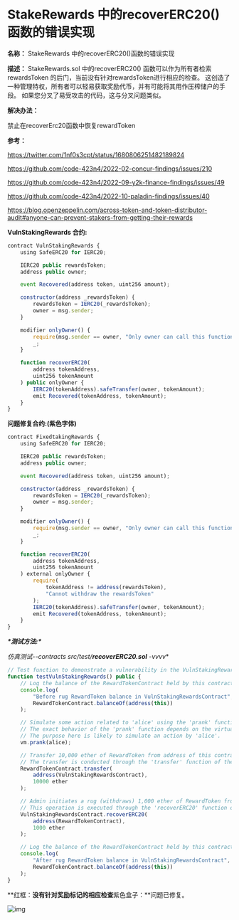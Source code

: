 # StakeRewards 中的recoverERC20()函数的错误实现

**名称：** StakeRewards 中的recoverERC20()函数的错误实现

**描述：** StakeRewards.sol 中的recoverERC20() 函数可以作为所有者检索rewardsToken 的后门，当前没有针对rewardsToken进行相应的检查。 这创造了一种管理特权，所有者可以轻易获取奖励代币，并有可能将其用作压榨储户的手段。 如果您分叉了易受攻击的代码，这与分叉问题类似。

**解决办法：**

禁止在recoverErc20函数中恢复rewardToken

**参考：**

https://twitter.com/1nf0s3cpt/status/1680806251482189824

https://github.com/code-423n4/2022-02-concur-findings/issues/210

https://github.com/code-423n4/2022-09-y2k-finance-findings/issues/49

https://github.com/code-423n4/2022-10-paladin-findings/issues/40

https://blog.openzeppelin.com/across-token-and-token-distributor-audit#anyone-can-prevent-stakers-from-getting-their-rewards

**VulnStakingRewards 合约:**

```jsx
contract VulnStakingRewards {
    using SafeERC20 for IERC20;

    IERC20 public rewardsToken;
    address public owner;

    event Recovered(address token, uint256 amount);

    constructor(address _rewardsToken) {
        rewardsToken = IERC20(_rewardsToken);
        owner = msg.sender;
    }

    modifier onlyOwner() {
        require(msg.sender == owner, "Only owner can call this function");
        _;
    }

    function recoverERC20(
        address tokenAddress,
        uint256 tokenAmount
    ) public onlyOwner {
        IERC20(tokenAddress).safeTransfer(owner, tokenAmount);
        emit Recovered(tokenAddress, tokenAmount);
    }
}
```

**问题修复合约:(紫色字体)**

```jsx
contract FixedtakingRewards {
    using SafeERC20 for IERC20;

    IERC20 public rewardsToken;
    address public owner;

    event Recovered(address token, uint256 amount);

    constructor(address _rewardsToken) {
        rewardsToken = IERC20(_rewardsToken);
        owner = msg.sender;
    }

    modifier onlyOwner() {
        require(msg.sender == owner, "Only owner can call this function");
        _;
    }

    function recoverERC20(
        address tokenAddress,
        uint256 tokenAmount
    ) external onlyOwner {
        require(
            tokenAddress != address(rewardsToken),
            "Cannot withdraw the rewardsToken"
        );
        IERC20(tokenAddress).safeTransfer(owner, tokenAmount);
        emit Recovered(tokenAddress, tokenAmount);
    }
}
```

***\*测试方法:\****

**仿真测试*--contracts src/test/**recoverERC20.sol** -vvvv**

```jsx
// Test function to demonstrate a vulnerability in the VulnStakingRewardsContract.
function testVulnStakingRewards() public {
    // Log the balance of the RewardTokenContract held by this contract before the operations.
    console.log(
        "Before rug RewardToken balance in VulnStakingRewardsContract",
        RewardTokenContract.balanceOf(address(this))
    );

    // Simulate some action related to 'alice' using the 'prank' function of the virtual machine (vm).
    // The exact behavior of the 'prank' function depends on the virtual machine's implementation.
    // The purpose here is likely to simulate an action by 'alice'.
    vm.prank(alice);

    // Transfer 10,000 ether of RewardToken from address of this contract to the VulnStakingRewardsContract.
    // The transfer is conducted through the 'transfer' function of the RewardTokenContract.
    RewardTokenContract.transfer(
        address(VulnStakingRewardsContract),
        10000 ether
    );

    // Admin initiates a rug (withdraws) 1,000 ether of RewardToken from the VulnStakingRewardsContract.
    // This operation is executed through the 'recoverERC20' function of the VulnStakingRewardsContract.
    VulnStakingRewardsContract.recoverERC20(
        address(RewardTokenContract),
        1000 ether
    );

    // Log the balance of the RewardTokenContract held by this contract after the operations.
    console.log(
        "After rug RewardToken balance in VulnStakingRewardsContract",
        RewardTokenContract.balanceOf(address(this))
    );
}
```

**红框：**没有针对奖励标记的相应检查**紫色盒子：**问题已修复。

![img](https://web3sec.notion.site/image/https%3A%2F%2Fs3-us-west-2.amazonaws.com%2Fsecure.notion-static.com%2Fd1f50846-7c7d-4703-a900-818d1aed7653%2FUntitled.png?table=block&id=9ca3f83c-7491-4679-8764-80df53ec3e6f&spaceId=369b5001-5511-4fe6-a099-48af1d841f20&width=2000&userId=&cache=v2)